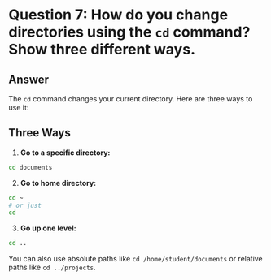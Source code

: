 # Question 7: How do you change directories using the `cd` command? Show three different ways.

## Answer

The `cd` command changes your current directory. Here are three ways to use it:

## Three Ways

1. **Go to a specific directory:**
```bash
cd documents
```

2. **Go to home directory:**
```bash
cd ~
# or just
cd
```

3. **Go up one level:**
```bash
cd ..
```

You can also use absolute paths like `cd /home/student/documents` or relative paths like `cd ../projects`.